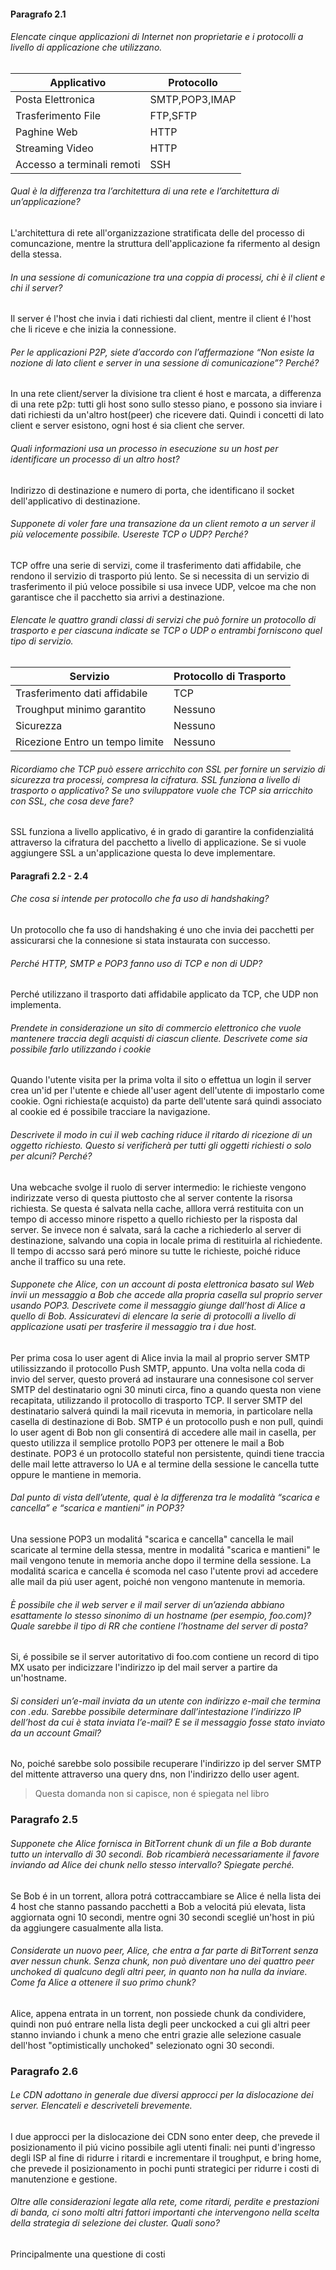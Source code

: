 #### Paragrafo 2.1
###### Elencate cinque applicazioni di Internet non proprietarie e i protocolli a livello di applicazione che utilizzano.

Applicativo|Protocollo
--|--
Posta Elettronica|SMTP,POP3,IMAP
Trasferimento File|FTP,SFTP
Paghine Web|HTTP
Streaming Video|HTTP
Accesso a terminali remoti|SSH

###### Qual è la differenza tra l’architettura di una rete e l’architettura di un’applicazione?
L'architettura di rete all'organizzazione stratificata delle del processo di comuncazione, mentre la struttura dell'applicazione fa rifermento al design della stessa.

###### In una sessione di comunicazione tra una coppia di processi, chi è il client e chi il server?
Il server é l'host che invia i dati richiesti dal client, mentre il client é l'host che li riceve e che inizia la connessione.

###### Per le applicazioni P2P, siete d’accordo con l’affermazione “Non esiste la nozione di lato client e server in una sessione di comunicazione”? Perché?
In una rete client/server la divisione tra client é host e marcata, a differenza di una rete p2p: tutti gli host sono sullo stesso piano, e possono sia inviare i dati richiesti da un'altro host(peer) che ricevere dati. Quindi i concetti di lato client e server esistono, ogni host é sia client che server.

###### Quali informazioni usa un processo in esecuzione su un host per identificare un processo di un altro host?
Indirizzo di destinazione e numero di porta, che identificano il socket dell'applicativo di destinazione.

###### Supponete di voler fare una transazione da un client remoto a un server il più velocemente possibile. Usereste TCP o UDP? Perché?
TCP offre una serie di servizi, come il trasferimento dati affidabile, che rendono il servizio di trasporto piú lento. Se si necessita di un servizio di trasferimento il piú veloce possibile si usa invece UDP, velcoe ma che non garantisce che il pacchetto sia arrivi a destinazione.

###### Elencate le quattro grandi classi di servizi che può fornire un protocollo di trasporto e per ciascuna indicate se TCP o UDP o entrambi forniscono quel tipo di servizio.

Servizio|Protocollo di Trasporto
--|--
Trasferimento dati affidabile|TCP
Troughput minimo garantito|Nessuno
Sicurezza|Nessuno
Ricezione Entro un tempo limite|Nessuno

###### Ricordiamo che TCP può essere arricchito con SSL per fornire un servizio di sicurezza tra processi, compresa la cifratura. SSL funziona a livello di trasporto o applicativo? Se uno sviluppatore vuole che TCP sia arricchito con SSL, che cosa deve fare?
SSL funziona a livello applicativo, é in grado di garantire la confidenzialitá attraverso la cifratura del pacchetto a livello di applicazione. Se si vuole aggiungere SSL a un'applicazione questa lo deve implementare.


#### Paragrafi 2.2 - 2.4
###### Che cosa si intende per protocollo che fa uso di handshaking?
Un protocollo che fa uso di handshaking é uno che invia dei pacchetti per assicurarsi che la connesione si stata instaurata con successo.

###### Perché HTTP, SMTP e POP3 fanno uso di TCP e non di UDP?
Perché utilizzano il trasporto dati affidabile applicato da TCP, che UDP non implementa.

###### Prendete in considerazione un sito di commercio elettronico che vuole mantenere traccia degli acquisti di ciascun cliente. Descrivete come sia possibile farlo utilizzando i cookie
Quando l'utente visita per la prima volta il sito o effettua un login il server crea un'id per l'utente e chiede all'user agent dell'utente di impostarlo come cookie.
Ogni richiesta(e acquisto) da parte dell'utente sará quindi associato al cookie ed é possibile tracciare la navigazione.

###### Descrivete il modo in cui il web caching riduce il ritardo di ricezione di un oggetto richiesto. Questo si verificherà per tutti gli oggetti richiesti o solo per alcuni? Perché?
Una webcache svolge il ruolo di server intermedio: le richieste vengono indirizzate verso di questa piuttosto che al server contente la risorsa richiesta. Se questa é salvata nella cache, alllora verrá restituita con un tempo di accesso minore rispetto a quello richiesto per la risposta dal server. Se invece non é salvata, sará la cache a richiederlo al server di destinazione, salvando una copia in locale prima di restituirla al richiedente. Il tempo di accsso sará peró minore su tutte le richieste, poiché riduce anche il traffico su una rete.

###### Supponete che Alice, con un account di posta elettronica basato sul Web invii un messaggio a Bob che accede alla propria casella sul proprio server usando POP3. Descrivete come il messaggio giunge dall’host di Alice a quello di Bob. Assicuratevi di elencare la serie di protocolli a livello di applicazione usati per trasferire il messaggio tra i due host.
Per prima cosa lo user agent di Alice invia la mail al proprio server SMTP utilissizzando il protocollo Push SMTP, appunto. Una volta nella coda di invio del server, questo proverá ad instaurare una connesisone col server SMTP del destinatario ogni 30 minuti circa, fino a quando questa non viene recapitata, utilizzando il protocollo di trasporto TCP. Il server SMTP del destinatario salverá quindi la mail ricevuta in memoria, in particolare nella casella di destinazione di Bob. SMTP é un protocollo push e non pull, quindi lo user agent di Bob non gli consentirá di accedere alle mail in casella, per questo utilizza il semplice protollo POP3 per ottenere le mail a Bob destinate. POP3 é un protocollo stateful non persistente, quindi tiene traccia delle mail lette attraverso lo UA e al termine della sessione le cancella tutte oppure le mantiene in memoria.

###### Dal punto di vista dell’utente, qual è la differenza tra le modalità “scarica e cancella” e “scarica e mantieni” in POP3?
Una sessione POP3 un modalitá "scarica e cancella" cancella le mail scaricate al termine della stessa, mentre in modalitá "scarica e mantieni" le mail vengono tenute in memoria anche dopo il termine della sessione. La modalitá scarica e cancella é scomoda nel caso l'utente provi ad accedere alle mail da piú user agent, poiché non vengono mantenute in memoria.

###### È possibile che il web server e il mail server di un’azienda abbiano esattamente lo stesso sinonimo di un hostname (per esempio, foo.com)? Quale sarebbe il tipo di RR che contiene l’hostname del server di posta?
Si, é possibile se il server autoritativo di foo.com contiene un record di tipo MX usato per indicizzare l'indirizzo ip del mail server a partire da un'hostname.

######  Si consideri un’e-mail inviata da un utente con indirizzo e-mail che termina con .edu. Sarebbe possibile determinare dall’intestazione l’indirizzo IP dell’host da cui è stata inviata l’e-mail? E se il messaggio fosse stato inviato da un account Gmail?
No, poiché sarebbe solo possibile recuperare l'indirizzo ip del server SMTP del mittente attraverso una query dns, non l'indirizzo dello user agent.
> Questa domanda non si capisce, non é spiegata nel libro

### Paragrafo 2.5
###### Supponete che Alice fornisca in BitTorrent chunk di un file a Bob durante tutto un intervallo di 30 secondi. Bob ricambierà necessariamente il favore inviando ad Alice dei chunk nello stesso intervallo? Spiegate perché.
Se Bob é in un torrent, allora potrá cottraccambiare se Alice é nella lista dei 4 host che stanno passando pacchetti a Bob a velocitá piú elevata, lista aggiornata ogni 10 secondi, mentre ogni 30 secondi sceglié un'host in piú da aggiungere casualmente alla lista.

###### Considerate un nuovo peer, Alice, che entra a far parte di BitTorrent senza aver nessun chunk. Senza chunk, non può diventare uno dei quattro peer unchoked di qualcuno degli altri peer, in quanto non ha nulla da inviare. Come fa Alice a ottenere il suo primo chunk?
Alice, appena entrata in un torrent, non possiede chunk da condividere, quindi non puó entrare nella lista degli peer unckocked a cui gli altri peer stanno inviando i chunk a meno che entri grazie alle selezione casuale dell'host "optimistically unchoked" selezionato ogni 30 secondi.

### Paragrafo 2.6
###### Le CDN adottano in generale due diversi approcci per la dislocazione dei server. Elencateli e descriveteli brevemente.
I due approcci per la dislocazione dei CDN sono enter deep, che prevede il posizionamento il piú vicino possibile agli utenti finali: nei punti d'ingresso degli ISP al fine di ridurre i ritardi e incrementare il troughput, e bring home, che prevede il posizionamento in pochi punti strategici per ridurre i costi di manutenzione e gestione.

###### Oltre alle considerazioni legate alla rete, come ritardi, perdite e prestazioni di banda, ci sono molti altri fattori importanti che intervengono nella scelta della strategia di selezione dei cluster. Quali sono?
Principalmente una questione di costi
